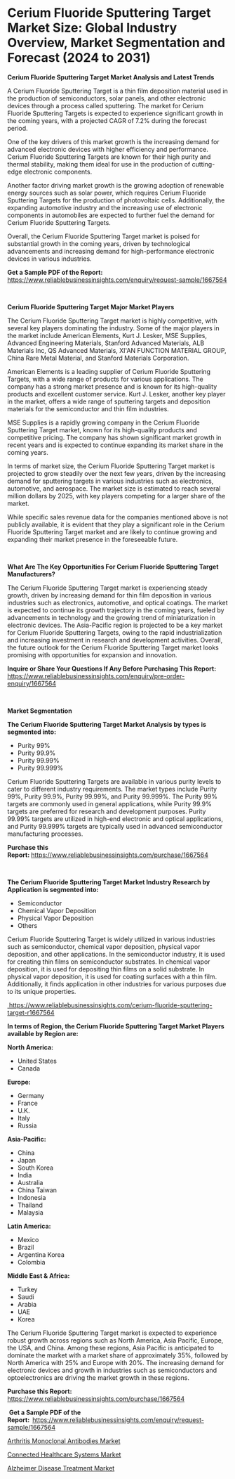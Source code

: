 <p><h1>Cerium Fluoride Sputtering Target Market Size: Global Industry Overview, Market Segmentation and Forecast (2024 to 2031)</h1></p><p><strong>Cerium Fluoride Sputtering Target Market Analysis and Latest Trends</strong></p>
<p><p>A Cerium Fluoride Sputtering Target is a thin film deposition material used in the production of semiconductors, solar panels, and other electronic devices through a process called sputtering. The market for Cerium Fluoride Sputtering Targets is expected to experience significant growth in the coming years, with a projected CAGR of 7.2% during the forecast period.</p><p>One of the key drivers of this market growth is the increasing demand for advanced electronic devices with higher efficiency and performance. Cerium Fluoride Sputtering Targets are known for their high purity and thermal stability, making them ideal for use in the production of cutting-edge electronic components.</p><p>Another factor driving market growth is the growing adoption of renewable energy sources such as solar power, which requires Cerium Fluoride Sputtering Targets for the production of photovoltaic cells. Additionally, the expanding automotive industry and the increasing use of electronic components in automobiles are expected to further fuel the demand for Cerium Fluoride Sputtering Targets.</p><p>Overall, the Cerium Fluoride Sputtering Target market is poised for substantial growth in the coming years, driven by technological advancements and increasing demand for high-performance electronic devices in various industries.</p></p>
<p><strong>Get a Sample PDF of the Report:&nbsp;</strong> <a href="https://www.reliablebusinessinsights.com/enquiry/request-sample/1667564">https://www.reliablebusinessinsights.com/enquiry/request-sample/1667564</a></p>
<p>&nbsp;</p>
<p><strong>Cerium Fluoride Sputtering Target Major Market Players</strong></p>
<p><p>The Cerium Fluoride Sputtering Target market is highly competitive, with several key players dominating the industry. Some of the major players in the market include American Elements, Kurt J. Lesker, MSE Supplies, Advanced Engineering Materials, Stanford Advanced Materials, ALB Materials Inc, QS Advanced Materials, XI'AN FUNCTION MATERIAL GROUP, China Rare Metal Material, and Stanford Materials Corporation.</p><p>American Elements is a leading supplier of Cerium Fluoride Sputtering Targets, with a wide range of products for various applications. The company has a strong market presence and is known for its high-quality products and excellent customer service. Kurt J. Lesker, another key player in the market, offers a wide range of sputtering targets and deposition materials for the semiconductor and thin film industries.</p><p>MSE Supplies is a rapidly growing company in the Cerium Fluoride Sputtering Target market, known for its high-quality products and competitive pricing. The company has shown significant market growth in recent years and is expected to continue expanding its market share in the coming years.</p><p>In terms of market size, the Cerium Fluoride Sputtering Target market is projected to grow steadily over the next few years, driven by the increasing demand for sputtering targets in various industries such as electronics, automotive, and aerospace. The market size is estimated to reach several million dollars by 2025, with key players competing for a larger share of the market.</p><p>While specific sales revenue data for the companies mentioned above is not publicly available, it is evident that they play a significant role in the Cerium Fluoride Sputtering Target market and are likely to continue growing and expanding their market presence in the foreseeable future.</p></p>
<p>&nbsp;</p>
<p><strong>What Are The Key Opportunities For Cerium Fluoride Sputtering Target Manufacturers?</strong></p>
<p><p>The Cerium Fluoride Sputtering Target market is experiencing steady growth, driven by increasing demand for thin film deposition in various industries such as electronics, automotive, and optical coatings. The market is expected to continue its growth trajectory in the coming years, fueled by advancements in technology and the growing trend of miniaturization in electronic devices. The Asia-Pacific region is projected to be a key market for Cerium Fluoride Sputtering Targets, owing to the rapid industrialization and increasing investment in research and development activities. Overall, the future outlook for the Cerium Fluoride Sputtering Target market looks promising with opportunities for expansion and innovation.</p></p>
<p><strong>Inquire or Share Your Questions If Any Before Purchasing This Report:</strong> <a href="https://www.reliablebusinessinsights.com/enquiry/pre-order-enquiry/1667564">https://www.reliablebusinessinsights.com/enquiry/pre-order-enquiry/1667564</a></p>
<p>&nbsp;</p>
<p><strong>Market Segmentation</strong></p>
<p><strong>The Cerium Fluoride Sputtering Target Market Analysis by types is segmented into:</strong></p>
<p><ul><li>Purity 99%</li><li>Purity 99.9%</li><li>Purity 99.99%</li><li>Purity 99.999%</li></ul></p>
<p><p>Cerium Fluoride Sputtering Targets are available in various purity levels to cater to different industry requirements. The market types include Purity 99%, Purity 99.9%, Purity 99.99%, and Purity 99.999%. The Purity 99% targets are commonly used in general applications, while Purity 99.9% targets are preferred for research and development purposes. Purity 99.99% targets are utilized in high-end electronic and optical applications, and Purity 99.999% targets are typically used in advanced semiconductor manufacturing processes.</p></p>
<p><strong>Purchase this Report:&nbsp;</strong><a href="https://www.reliablebusinessinsights.com/purchase/1667564">https://www.reliablebusinessinsights.com/purchase/1667564</a></p>
<p>&nbsp;</p>
<p><strong>The Cerium Fluoride Sputtering Target Market Industry Research by Application is segmented into:</strong></p>
<p><ul><li>Semiconductor</li><li>Chemical Vapor Deposition</li><li>Physical Vapor Deposition</li><li>Others</li></ul></p>
<p><p>Cerium Fluoride Sputtering Target is widely utilized in various industries such as semiconductor, chemical vapor deposition, physical vapor deposition, and other applications. In the semiconductor industry, it is used for creating thin films on semiconductor substrates. In chemical vapor deposition, it is used for depositing thin films on a solid substrate. In physical vapor deposition, it is used for coating surfaces with a thin film. Additionally, it finds application in other industries for various purposes due to its unique properties.</p></p>
<p><a href="https://www.reliablebusinessinsights.com/cerium-fluoride-sputtering-target-r1667564">&nbsp;https://www.reliablebusinessinsights.com/cerium-fluoride-sputtering-target-r1667564</a></p>
<p><strong>In terms of Region, the Cerium Fluoride Sputtering Target Market Players available by Region are:</strong></p>
<p>
    <p> <strong> North America: </strong>
        <ul>
            <li>United States</li>
            <li>Canada</li>
        </ul>
        </p> 
    <p> <strong> Europe: </strong>
        <ul>
            <li>Germany</li>
            <li>France</li>
            <li>U.K.</li>
            <li>Italy</li>
            <li>Russia</li>
        </ul>
        </p> 
    <p> <strong> Asia-Pacific: </strong>
        <ul>
            <li>China</li>
            <li>Japan</li>
            <li>South Korea</li>
            <li>India</li>
            <li>Australia</li>
            <li>China Taiwan</li>
            <li>Indonesia</li>
            <li>Thailand</li>
            <li>Malaysia</li>
        </ul>
        </p> 
    <p> <strong> Latin America: </strong>
        <ul>
            <li>Mexico</li>
            <li>Brazil</li>
            <li>Argentina Korea</li>
            <li>Colombia</li>
        </ul>
        </p> 
    <p> <strong> Middle East & Africa: </strong>
        <ul>
            <li>Turkey</li>
            <li>Saudi</li>
            <li>Arabia</li>
            <li>UAE</li>
            <li>Korea</li>
        </ul>
    </p>
    </p>
<p><p>The Cerium Fluoride Sputtering Target market is expected to experience robust growth across regions such as North America, Asia Pacific, Europe, the USA, and China. Among these regions, Asia Pacific is anticipated to dominate the market with a market share of approximately 35%, followed by North America with 25% and Europe with 20%. The increasing demand for electronic devices and growth in industries such as semiconductors and optoelectronics are driving the market growth in these regions.</p></p>
<p><strong>Purchase this Report: </strong><a href="https://www.reliablebusinessinsights.com/purchase/1667564">https://www.reliablebusinessinsights.com/purchase/1667564</a></p>
<p>&nbsp;<strong>Get a Sample PDF of the Report:&nbsp;&nbsp;</strong><a href="https://www.reliablebusinessinsights.com/enquiry/request-sample/1667564">https://www.reliablebusinessinsights.com/enquiry/request-sample/1667564</a></p>
<p><strong></strong></p>
<p><p><a href="https://github.com/zolotuy145/Market-Research-Report-List-1/blob/main/arthritis-monoclonal-antibodies-market.md">Arthritis Monoclonal Antibodies Market</a></p><p><a href="https://github.com/Hunterico88/Market-Research-Report-List-1/blob/main/connected-healthcare-systems-market.md">Connected Healthcare Systems Market</a></p><p><a href="https://github.com/nhteumcc68/Market-Research-Report-List-1/blob/main/alzheimer-disease-treatment-market.md">Alzheimer Disease Treatment Market</a></p></p>